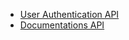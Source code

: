 * [User Authentication API](/api/documentation/Users.md)  
* [Documentations API](/api/documentation/Docs.md)